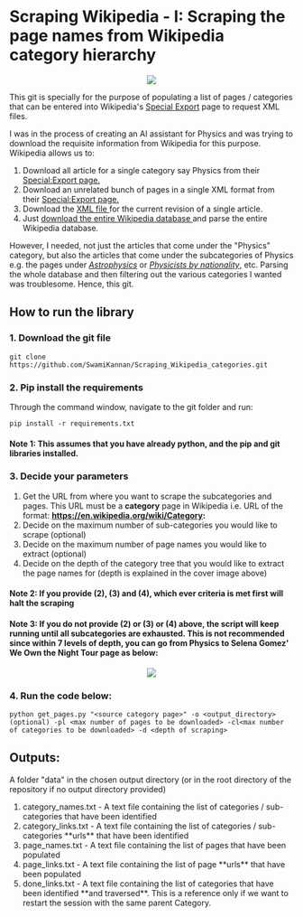 # Scraping Wikipedia - I: Scraping the page names from Wikipedia category hierarchy

<p align='center'>
<img src="https://github.com/SwamiKannan/Scraping_Wikipedia_categories/blob/main/images/category_scrapes.png">
</p>


This git is specially for the purpose of populating a list of pages / categories that can be entered into Wikipedia's [Special Export](https://en.wikipedia.org/wiki/Special:Export) page to request XML files. 

I was in the process of creating an AI assistant for Physics and was trying to download the requisite information from Wikipedia for this purpose. Wikipedia allows us to:
<ol>
  <li> Download all article for a single category say Physics from their <a href="https://en.wikipedia.org/wiki/Special:Export">Special:Export page.</a></li>
  <li> Download an unrelated bunch of pages in a single XML format from their <a href="https://en.wikipedia.org/wiki/Special:Export">Special:Export page.</a></li>
  <li> Download the <a href="https://en.wikipedia.org/wiki/Special:Export/Train"> XML file </a>for the current revision of a single article.</li>
  <li> Just <a href="https://dumps.wikimedia.org/"> download the entire Wikipedia database </a> and parse the entire Wikipedia database.</li>
</ol>
However, I needed, not just the articles that come under the  "Physics" category, but also the articles that come under the subcategories of Physics e.g. the pages under <a href='https://en.wikipedia.org/wiki/Category:Astrophysics'><i>Astrophysics</i></a> or <a href='https://en.wikipedia.org/wiki/Category:Physicists_by_nationality'><i>Physicists by nationality</i></a>, etc. Parsing the whole database and then filtering out the various categories I wanted was troublesome. Hence, this git.


<br>

## How to run the library
### 1. Download the git file
```
git clone https://github.com/SwamiKannan/Scraping_Wikipedia_categories.git
```

### 2. Pip install the requirements
Through the command window, navigate to the git folder and run:
```
pip install -r requirements.txt
```
#### Note 1: This assumes that you have already python, and the pip and git libraries installed.
### 3. Decide your parameters
1. Get the URL from where you want to scrape the subcategories and pages. This URL must be a **category** page in Wikipedia i.e. URL of the format: **https://en.wikipedia.org/wiki/Category:**
2. Decide on the maximum number of sub-categories you would like to scrape (optional)
3. Decide on the maximum number of page names you would like to extract (optional)
4. Decide on the depth of the category tree that you would like to extract the page names for (depth is explained in the cover image above)

#### Note 2: If you provide (2), (3) and (4), which ever criteria is met first will halt the scraping
#### Note 3: If you do not provide (2) or (3) or (4) above, the script will keep running until all subcategories are exhausted. This is not recommended since within 7 levels of depth, you can go from Physics to Selena Gomez' We Own the Night Tour page as below:
   <p align = "center">
   <img src="https://github.com/SwamiKannan/Scraping_Wikipedia_categories/blob/main/images/depth_gone_wrong.png">
   </p>
   
### 4. Run the code below:
```
python get_pages.py "<source category page>" -o <output_directory> (optional) -pl <max number of pages to be downloaded> -cl<max number of categories to be downloaded> -d <depth of scraping>
```

## Outputs:
A folder "data" in the chosen output directory (or in the root directory of the repository if no output directory provided)
<ol>
  <li>category_names.txt  - A text file containing the list of categories / sub-categories that have been identified</li>
  <li>category_links.txt  - A text file containing the list of categories / sub-categories **urls** that have been identified</li>
  <li>page_names.txt  - A text file containing the list of pages that have been populated</li>
  <li>page_links.txt  - A text file containing the list of page **urls** that have been populated</li>
  <li>done_links.txt - A text file containing the list of categories that have been identified **and traversed**. This is a reference only if we want to restart the session with the same parent Category.</li>
</ol>


